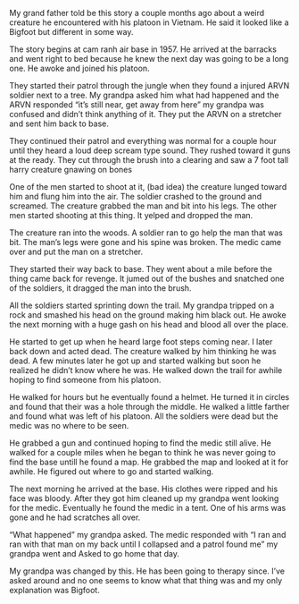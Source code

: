 

My grand father told be this story a couple months ago about a weird creature he encountered with his platoon in Vietnam. He said it looked like a Bigfoot but different in some way.

The story begins at cam ranh air base in 1957. He arrived at the barracks and went right to bed because he knew the next day was going to be a long one. He awoke and joined his platoon. 

They started their patrol through the jungle when they found a injured ARVN soldier next to a tree. My grandpa asked him what had happened and the ARVN responded “it’s still near, get away from here” my grandpa was confused and didn’t think anything of it. They put the ARVN on a stretcher and sent him back to base. 


They continued their patrol and everything was normal for a couple hour until they heard a loud deep scream type sound. They rushed toward it guns at the ready.  They cut through the brush into a clearing and saw a 7 foot tall harry creature gnawing on bones

One of the men started to shoot at it, (bad idea) the creature lunged toward him and flung him into the air. The soldier crashed to the ground and screamed. The creature grabbed the man and bit into his legs. The other men started shooting at this thing. It yelped and dropped the man.

The creature ran into the woods. A soldier ran to go help the man that was bit. The man’s legs were gone and his spine was broken. The medic came over and put the man on a stretcher. 

They started their way back to base. They went about a mile before the thing came back for revenge. It jumed out of the bushes and snatched one of the soldiers, it dragged   the man into the brush. 

All the soldiers started sprinting down the trail. My grandpa tripped on a rock and smashed his head on the ground making him black out. He awoke the next morning with a huge gash on his head and blood all over the place.

He started to get up when he heard large foot steps coming near. I later back down and acted dead. The creature walked by him thinking he was dead. A few minutes later he got up and started walking but soon he realized he didn’t know where he was. He walked down the trail for awhile hoping to find someone from his platoon.

He walked for hours but he eventually found a helmet. He turned it in circles and found that their was a hole through the middle. He walked a little farther and found what was left of his platoon. All the soldiers were dead but the medic was no where to be seen.

He grabbed a gun and continued hoping to find the medic still alive. He walked for a couple miles when he began to think he was never going to find the base untill he found a map. He grabbed the map and looked at it for awhile. He figured out where to go and started walking.

The next morning he arrived at the base. His clothes were ripped and his face was bloody. After they got him cleaned up my grandpa went looking for the medic. Eventually he found the medic in a tent. One of his arms was gone and he had scratches all over.

“What happened” my grandpa asked. The medic responded with “I ran and ran with that man on my back until I collapsed and a patrol found me” my grandpa went and Asked to go home that day. 

My grandpa was changed by this. He has been going to therapy since. I’ve asked around and no one seems to know what that thing was and my only explanation was Bigfoot.